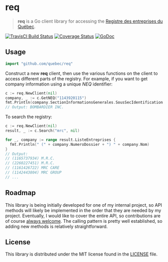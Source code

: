 # req

> **req** is a Go client library for accessing the [Registre des entreprises du Québec](http://www.registreentreprises.gouv.qc.ca/en/default.aspx).

[![TravisCI Build Status](https://travis-ci.org/quebec/req.svg)](https://travis-ci.org/quebec/req) [![Coverage Status](https://coveralls.io/repos/quebec/req/badge.svg?branch=master&service=github)](https://coveralls.io/github/quebec/req?branch=master) [![GoDoc](https://godoc.org/github.com/quebec/req?status.svg)](https://godoc.org/github.com/quebec/req) 

## Usage

```go
import "github.com/quebec/req"
```

Construct a new **req** client, then use the various functions on the client to access different parts of the registry. For example, if you want to get company information using a unique *NEQ* identifier:

```go
c := req.NewClient(nil)
company, _ := c.GetNEQ("1143920115")
fmt.Println(company.SectionInformationsGenerales.SousSecIdentification.NomEntreprise)
// Output: BOMBARDIER INC.
```

To search the registry:

```go
c := req.NewClient(nil)
result, _ := c.Search("mrc", nil)

for _, company := range result.ListeEntreprises {
  fmt.Println(" (" + company.NumeroDossier + ") " + company.Nom)
}
// Output:
// (1165737934) M.R.C.
// (2260227451) M.R.C.
// (1161426722) MRC CARE
// (1142443804) MRC GROUP
// ...
```

## Roadmap

This library is being initially developed for one of my internal project,
so API methods will likely be implemented in the order that they are
needed by my project. Eventually, I would like to cover the entire API,
so contributions are of course [always welcome][contributing]. The
calling pattern is pretty well established, so adding new methods is relatively
straightforward.

[contributing]: CONTRIBUTING.md


## License

This library is distributed under the MIT license found in the [LICENSE](./LICENSE)
file.
